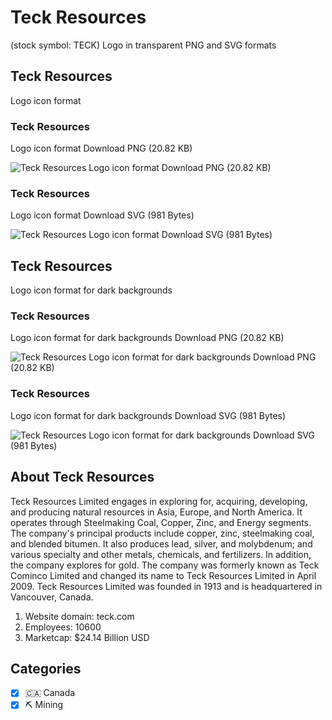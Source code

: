 # Teck Resources
 (stock symbol: TECK) Logo in transparent PNG and SVG formats

## Teck Resources
 Logo icon format

### Teck Resources
 Logo icon format Download PNG (20.82 KB)

![Teck Resources
 Logo icon format Download PNG (20.82 KB)](/img/orig/TECK-2cffeb59.png)

### Teck Resources
 Logo icon format Download SVG (981 Bytes)

![Teck Resources
 Logo icon format Download SVG (981 Bytes)](/img/orig/TECK-baae6c65.svg)

## Teck Resources
 Logo icon format for dark backgrounds

### Teck Resources
 Logo icon format for dark backgrounds Download PNG (20.82 KB)

![Teck Resources
 Logo icon format for dark backgrounds Download PNG (20.82 KB)](/img/orig/TECK.D-094b6e6a.png)

### Teck Resources
 Logo icon format for dark backgrounds Download SVG (981 Bytes)

![Teck Resources
 Logo icon format for dark backgrounds Download SVG (981 Bytes)](/img/orig/TECK.D-cea4cdee.svg)

## About Teck Resources


Teck Resources Limited engages in exploring for, acquiring, developing, and producing natural resources in Asia, Europe, and North America. It operates through Steelmaking Coal, Copper, Zinc, and Energy segments. The company's principal products include copper, zinc, steelmaking coal, and blended bitumen. It also produces lead, silver, and molybdenum; and various specialty and other metals, chemicals, and fertilizers. In addition, the company explores for gold. The company was formerly known as Teck Cominco Limited and changed its name to Teck Resources Limited in April 2009. Teck Resources Limited was founded in 1913 and is headquartered in Vancouver, Canada.

1. Website domain: teck.com
2. Employees: 10600
3. Marketcap: $24.14 Billion USD


## Categories
- [x] 🇨🇦 Canada
- [x] ⛏️ Mining
